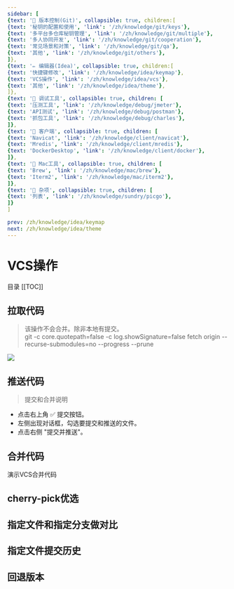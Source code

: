 ```yaml
---
sidebar: [
{text: '🚩 版本控制(Git)', collapsible: true, children:[
{text: '秘钥的配置和使用', 'link': '/zh/knowledge/git/keys'},
{text: '多平台多仓库秘钥管理', 'link': '/zh/knowledge/git/multiple'},
{text: '多人协同开发', 'link': '/zh/knowledge/git/cooperation'},
{text: '常见场景和对策', 'link': '/zh/knowledge/git/qa'},
{text: '其他', 'link': '/zh/knowledge/git/others'},
]},
{text: '✏️ 编辑器(Idea)', collapsible: true, children:[
{text: '快捷键修改', 'link': '/zh/knowledge/idea/keymap'},
{text: 'VCS操作', 'link': '/zh/knowledge/idea/vcs'},
{text: '其他', 'link': '/zh/knowledge/idea/theme'},
]},
{text: '🎁 调试工具', collapsible: true, children: [
{text: '压测工具', 'link': '/zh/knowledge/debug/jmeter'},
{text: 'API测试', 'link': '/zh/knowledge/debug/postman'},
{text: '抓包工具', 'link': '/zh/knowledge/debug/charles'},
]},
{text: '🔭 客户端', collapsible: true, children: [
{text: 'Navicat', 'link': '/zh/knowledge/client/navicat'},
{text: 'Mredis', 'link': '/zh/knowledge/client/mredis'},
{text: 'DockerDesktop', 'link': '/zh/knowledge/client/docker'},
]},
{text: '🍎 Mac工具', collapsible: true, children: [
{text: 'Brew', 'link': '/zh/knowledge/mac/brew'},
{text: 'Iterm2', 'link': '/zh/knowledge/mac/iterm2'},
]},
{text: '🌈 杂项', collapsible: true, children: [
{text: '列表', 'link': '/zh/knowledge/sundry/picgo'},
]}
]

prev: /zh/knowledge/idea/keymap
next: /zh/knowledge/idea/theme
---
```


# VCS操作

目录
[[TOC]]

## 拉取代码

> 该操作不会合并。除非本地有提交。 \
> git -c core.quotepath=false -c log.showSignature=false fetch origin --recurse-submodules=no --progress --prune

![](https://img.tzf-foryou.xyz/img/20231031152638.png)

## 推送代码

> 提交和合并说明 

- 点击右上角 :white_check_mark: 提交按钮。
- 左侧出现对话框，勾选要提交和推送的文件。
- 点击右侧 "提交并推送"。

## 合并代码

演示VCS合并代码

## cherry-pick优选

## 指定文件和指定分支做对比

## 指定文件提交历史

## 回退版本